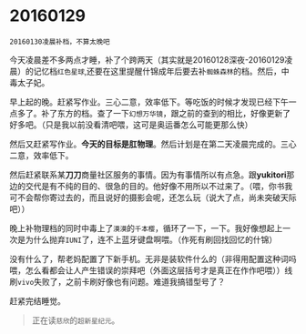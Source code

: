 # 20160129

`20160130凌晨补档，不算太晚吧`

今天凌晨差不多两点才睡，补了个跨两天（其实就是20160128深夜-20160129凌晨）的记忆档`红色星球`,还要在这里提醒什锦成年后要去补`蜘蛛森林`的档。然后，中毒太子妃。

早上起的晚。赶紧写作业。三心二意，效率低下。等吃饭的时候才发现已经下午一点多了。补了东方的档。查了一下`幻想万华镜`，跟之前的查到的相比，好像更新了好多吧。（只是我以前没看清吧喂，这可是奥运番怎么可能更那么快）

然后又赶紧写作业。**今天的目标是肛物理**。然后计划是在第二天凌晨完成的。三心二意，效率低下。

然后赶紧联系某**刀刀**商量社区服务的事情。因为有事情所以有点急。跟**yukitori**那边的交代是有不纯的目的、很急的目的。他好像不用所以不过来了。（喂，你书我可不会帮你寄过去的，而且说好的摄影会呢，还怎么玩（说大了点，尚未突破天际吧））

晚上补物理档的同时中毒上了`漠漠`的`千本樱`，循环了一下，一下。我好像想起上一次是为什么抛弃`IUNI`了，连不上蓝牙键盘啊喂。（作死有刷回找回忆的什锦）

没有什么了，帮老妈配置了下新手机。无非是装软件什么的（非得用配置这种词吗喂，怎么看都会让人产生错误的崇拜吧（外面这层括号才是真正在作作吧喂））线刷`vivo`失败了，之前卡刷好像也有问题。难道我搞错型号了？

赶紧完结睡觉。

> 正在读`慈欣`的`超新星纪元`。